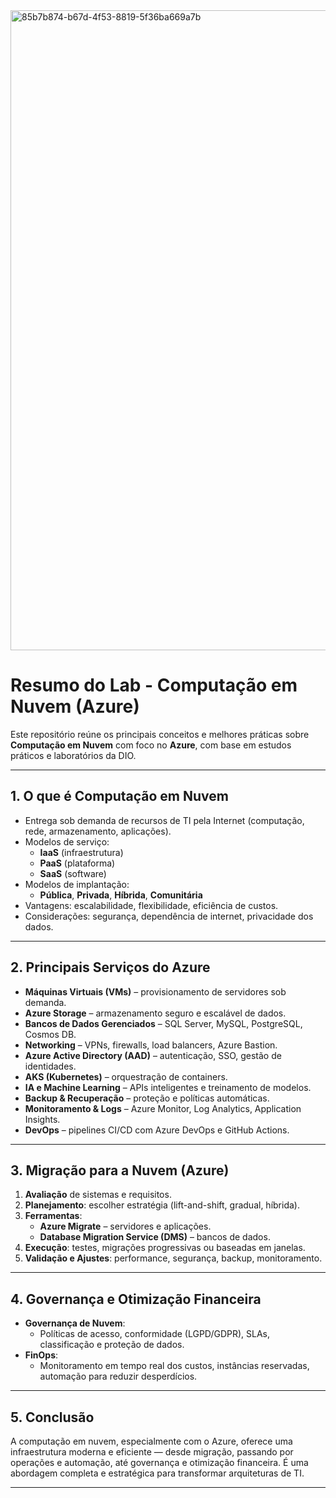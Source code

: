 <img width="1536" height="1024" alt="85b7b874-b67d-4f53-8819-5f36ba669a7b" src="https://github.com/user-attachments/assets/23e8e543-3e2a-4ce9-a24b-e791c83d78c2" />

# Resumo do Lab - Computação em Nuvem (Azure)

Este repositório reúne os principais conceitos e melhores práticas sobre **Computação em Nuvem** com foco no **Azure**, com base em estudos práticos e laboratórios da DIO.

---

## 1. O que é Computação em Nuvem
- Entrega sob demanda de recursos de TI pela Internet (computação, rede, armazenamento, aplicações).
- Modelos de serviço:
  - **IaaS** (infraestrutura)
  - **PaaS** (plataforma)
  - **SaaS** (software)
- Modelos de implantação:
  - **Pública**, **Privada**, **Híbrida**, **Comunitária**
- Vantagens: escalabilidade, flexibilidade, eficiência de custos.  
- Considerações: segurança, dependência de internet, privacidade dos dados.

---

## 2. Principais Serviços do Azure
- **Máquinas Virtuais (VMs)** – provisionamento de servidores sob demanda.
- **Azure Storage** – armazenamento seguro e escalável de dados.
- **Bancos de Dados Gerenciados** – SQL Server, MySQL, PostgreSQL, Cosmos DB.
- **Networking** – VPNs, firewalls, load balancers, Azure Bastion.
- **Azure Active Directory (AAD)** – autenticação, SSO, gestão de identidades.
- **AKS (Kubernetes)** – orquestração de containers.
- **IA e Machine Learning** – APIs inteligentes e treinamento de modelos.
- **Backup & Recuperação** – proteção e políticas automáticas.
- **Monitoramento & Logs** – Azure Monitor, Log Analytics, Application Insights.
- **DevOps** – pipelines CI/CD com Azure DevOps e GitHub Actions.

---

## 3. Migração para a Nuvem (Azure)
1. **Avaliação** de sistemas e requisitos.
2. **Planejamento**: escolher estratégia (lift-and-shift, gradual, híbrida).
3. **Ferramentas**:
   - **Azure Migrate** – servidores e aplicações.
   - **Database Migration Service (DMS)** – bancos de dados.
4. **Execução**: testes, migrações progressivas ou baseadas em janelas.
5. **Validação e Ajustes**: performance, segurança, backup, monitoramento.

---

## 4. Governança e Otimização Financeira
- **Governança de Nuvem**:
  - Políticas de acesso, conformidade (LGPD/GDPR), SLAs, classificação e proteção de dados.
- **FinOps**:
  - Monitoramento em tempo real dos custos, instâncias reservadas, automação para reduzir desperdícios.

---

## 5. Conclusão
A computação em nuvem, especialmente com o Azure, oferece uma infraestrutura moderna e eficiente — desde migração, passando por operações e automação, até governança e otimização financeira. É uma abordagem completa e estratégica para transformar arquiteturas de TI.

---

